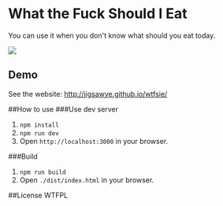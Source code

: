 # What the Fuck Should I Eat
You can use it when you don't know what should you eat today.

![](http://i.imgur.com/nSBXr9v.png)

## Demo
See the website: http://jigsawye.github.io/wtfsie/

##How to use
###Use dev server
1. `npm install`
1. `npm run dev`
1. Open `http://localhost:3000` in your browser.

###Build
1. `npm run build`
2. Open `./dist/index.html` in your browser.

##License
WTFPL